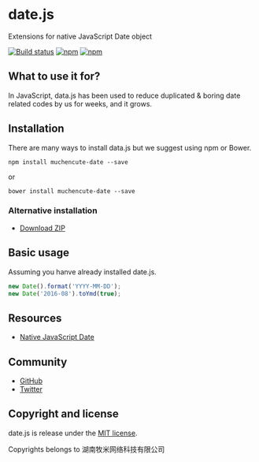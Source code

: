# date.js
Extensions for native JavaScript Date object

[![Build status](https://travis-ci.org/muchencute/date.js.png?branch=master)](https://travis-ci.org/muchencute/date.js)
[![npm](https://img.shields.io/github/contributors/muchencute/date.js.svg)](https://github.com/muchencute/date.js/graphs/contributors)
[![npm](https://img.shields.io/github/license/muchencute/date.js.svg)](https://github.com/muchencute/date.js/blob/master/LICENSE)

## What to use it for?
In JavaScript, data.js has been used to reduce duplicated & boring date related codes by us for weeks, and it grows.
 
## Installation
There are many ways to install data.js but we suggest using npm or Bower.

```
npm install muchencute-date --save
```
or
```
bower install muchencute-date --save
```

### Alternative installation
- [Download ZIP](https://github.com/muchencute/date.js/archive/master.zip)

## Basic usage
Assuming you hanve already installed date.js.

```javascript
new Date().format('YYYY-MM-DD');
new Date('2016-08').toYmd(true);
```

## Resources
- [Native JavaScript Date](https://developer.mozilla.org/en-US/docs/Web/JavaScript/Reference/Global_Objects/Date)

## Community
- [GitHub](https://github.com/muchencute/date.js/issues)
- [Twitter](https://twitter.com/HelloMuchencute)

## Copyright and license
date.js is release under the [MIT license](https://github.com/muchencute/date.js/blob/master/LICENSE).

Copyrights belongs to 湖南牧米网络科技有限公司